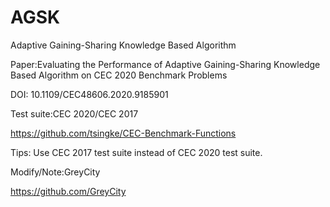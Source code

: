 # AGSK
Adaptive Gaining-Sharing Knowledge Based Algorithm

Paper:Evaluating the Performance of Adaptive Gaining-Sharing Knowledge Based Algorithm on CEC 2020 Benchmark Problems

DOI: 10.1109/CEC48606.2020.9185901

Test suite:CEC 2020/CEC 2017

https://github.com/tsingke/CEC-Benchmark-Functions

Tips: Use CEC 2017 test suite instead of CEC 2020 test suite.

Modify/Note:GreyCity

https://github.com/GreyCity
